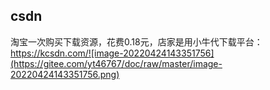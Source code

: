 ## csdn

淘宝一次购买下载资源，花费0.18元，店家是用小牛代下载平台：https://kcsdn.com/![image-20220424143351756](https://gitee.com/yt46767/doc/raw/master/image-20220424143351756.png)


